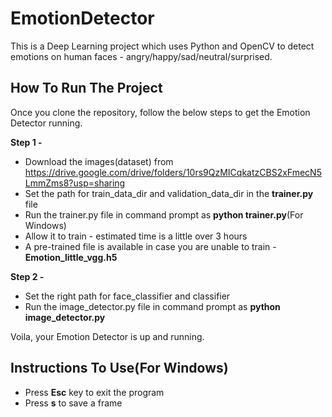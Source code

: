 # EmotionDetector

This is a Deep Learning project which uses Python and OpenCV to detect emotions on human faces - angry/happy/sad/neutral/surprised.

## How To Run The Project 

Once you clone the repository, follow the below steps to get the Emotion Detector running.

**Step 1 -**

* Download the images(dataset) from https://drive.google.com/drive/folders/10rs9QzMICqkatzCBS2xFmecN5LmmZms8?usp=sharing
* Set the path for train_data_dir and validation_data_dir in the **trainer.py** file
* Run the trainer.py file in command prompt as **python trainer.py**(For Windows)
* Allow it to train - estimated time is a little over 3 hours
* A pre-trained file is available in case you are unable to train - **Emotion_little_vgg.h5**

**Step 2 -**
* Set the right path for face_classifier and classifier
* Run the image_detector.py file in command prompt as **python image_detector.py**

Voila, your Emotion Detector is up and running. 

## Instructions To Use(For Windows)

* Press **Esc** key to exit the program
* Press **s** to save a frame
